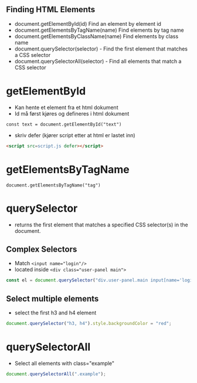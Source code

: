 

## Finding HTML Elements
* document.getElementById(id)	Find an element by element id
* document.getElementsByTagName(name)	Find elements by tag name
* document.getElementsByClassName(name)	Find elements by class name
* document.querySelector(selector) - Find the first element that matches a CSS selector
* document.querySelectorAll(selector) - Find all elements that match a CSS selector

# getElementById
* Kan hente et element fra et html dokument
* Id må først kjøres og defineres i html dokument

`const text = document.getElementById("text")` 


* skriv defer (kjører script etter at html er lastet inn)
```html
<script src=script.js defer></script>
```


# getElementsByTagName
`document.getElementsByTagName("tag")` 


# querySelector 
* returns the first element that matches a specified CSS selector(s) in the document.

## Complex Selectors
* Match `<input name="login"/> ` 
* located inside `<div class="user-panel main">` 

```javascript
const el = document.querySelector("div.user-panel.main input[name='login']");
```

## Select multiple elements
* select the first h3 and h4 element
```javascript 
document.querySelector("h3, h4").style.backgroundColor = "red";
```


# querySelectorAll
* Select all elements with class="example"
```javascript
document.querySelectorAll(".example");
```
